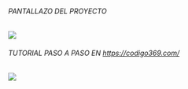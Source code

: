 ###### PANTALLAZO DEL PROYECTO
![](https://i.ibb.co/McmqWcv/erwe345.png)
###### TUTORIAL PASO A PASO EN https://codigo369.com/
![](https://i.ibb.co/McmqWcv/erwe345.png)
